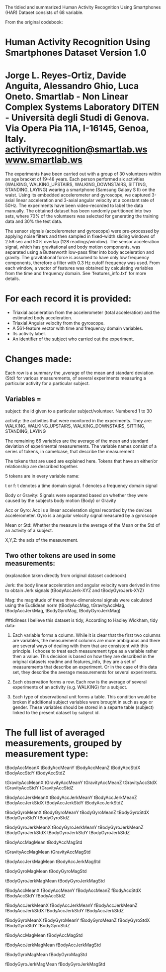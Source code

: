 The tidied and summarized Human Activity Recognition Using Smartphones (HAR) Dataset consists of 68 variable.

From the original codebook:

Human Activity Recognition Using Smartphones Dataset
Version 1.0
==================================================================
Jorge L. Reyes-Ortiz, Davide Anguita, Alessandro Ghio, Luca Oneto.
Smartlab - Non Linear Complex Systems Laboratory
DITEN - Università degli Studi di Genova.
Via Opera Pia 11A, I-16145, Genoa, Italy.
activityrecognition@smartlab.ws
www.smartlab.ws
==================================================================

The experiments have been carried out with a group of 30 volunteers within an age bracket of 19-48 years. Each person performed six activities (WALKING, WALKING_UPSTAIRS, WALKING_DOWNSTAIRS, SITTING, STANDING, LAYING) wearing a smartphone (Samsung Galaxy S II) on the waist. Using its embedded accelerometer and gyroscope, we captured 3-axial linear acceleration and 3-axial angular velocity at a constant rate of 50Hz. The experiments have been video-recorded to label the data manually. The obtained dataset has been randomly partitioned into two sets, where 70% of the volunteers was selected for generating the training data and 30% the test data. 

The sensor signals (accelerometer and gyroscope) were pre-processed by applying noise filters and then sampled in fixed-width sliding windows of 2.56 sec and 50% overlap (128 readings/window). The sensor acceleration signal, which has gravitational and body motion components, was separated using a Butterworth low-pass filter into body acceleration and gravity. The gravitational force is assumed to have only low frequency components, therefore a filter with 0.3 Hz cutoff frequency was used. From each window, a vector of features was obtained by calculating variables from the time and frequency domain. See 'features_info.txt' for more details. 

For each record it is provided:
======================================

- Triaxial acceleration from the accelerometer (total acceleration) and the estimated body acceleration.
- Triaxial Angular velocity from the gyroscope. 
- A 561-feature vector with time and frequency domain variables. 
- Its activity label. 
- An identifier of the subject who carried out the experiment.



# Changes made:

Each row is a summary the ,average of the mean and standard deviation (Std) for various measurements, of several experiments measuring a particular activity for a particular subject.

## Variables = 

subject: the id given to a particular subject/volunteer. Numbered 1 to 30

activity: the activities that were monitored in the experiments. They are: WALKING, WALKING_UPSTAIRS, WALKING_DOWNSTAIRS, SITTING, STANDING, LAYING

The remaining 66 variables are the average of the mean and standard deviation of experimental measurements.
The variable names consist of a series of tokens, in camelcase, that describe the measurement

The tokens that are used are explained here. Tokens that have an either/or relationship are described together.

5 tokens are in every variable name:

t or f: t denotes a time domain signal. f denotes a frequency domain signal

Body or Gravity: Signals were separated based on whether they were caused by the subjects body motion (Body) or Gravity

Acc or Gyro: Acc is a linear acceleration signal recorded by the devices accelerometer. Gyro is a  angular velocity signal measured by a gyroscope

Mean or Std: Whether the measure is the average of the Mean or the Std of an activity of a subject.

X,Y,Z: the axis of the measurement.
 
## Two other tokens are used in some measurements: 
(explanation taken directly from original dataset codebook)

Jerk: the body linear acceleration and angular velocity were derived in time to obtain Jerk signals (tBodyAccJerk-XYZ and tBodyGyroJerk-XYZ)

Mag:  the magnitude of these three-dimensional signals were calculated using the Euclidean norm (tBodyAccMag, tGravityAccMag, tBodyAccJerkMag, tBodyGyroMag, tBodyGyroJerkMag)

##tidiness
I believe this dataset is tidy, According to Hadley Wickham, tidy data:

1. Each variable forms a column.
	While it is clear that the first two columns are variables, the measurement columns are more ambiguous and there are several ways of dealing with them that are consistent with this principle. I choose to treat each measurement type as a variable rather then a value. This decision is based on how they are described in the original datasets readme and features_info, they are a set of measurements that describe an experiment. Or in the case of this data set, they describe the average measurements for several experiments.
	
2. Each observation forms a row.
	Each row is the average of several experiments of an activity (e.g. WALKING) for a subject. 
	
3. Each type of observational unit forms a table.
	This condition would be broken if additional subject variables were brought in such as age or gender. These variables should be stored in a separte table (subject) linked to the present dataset by subject id.
	
# The full list of averaged measurements, grouped by measurement type: 

tBodyAccMeanX
tBodyAccMeanY
tBodyAccMeanZ
tBodyAccStdX
tBodyAccStdY
tBodyAccStdZ

tGravityAccMeanX
tGravityAccMeanY
tGravityAccMeanZ
tGravityAccStdX
tGravityAccStdY
tGravityAccStdZ

tBodyAccJerkMeanX
tBodyAccJerkMeanY
tBodyAccJerkMeanZ
tBodyAccJerkStdX
tBodyAccJerkStdY
tBodyAccJerkStdZ

tBodyGyroMeanX
tBodyGyroMeanY
tBodyGyroMeanZ
tBodyGyroStdX
tBodyGyroStdY
tBodyGyroStdZ

tBodyGyroJerkMeanX
tBodyGyroJerkMeanY
tBodyGyroJerkMeanZ
tBodyGyroJerkStdX
tBodyGyroJerkStdY
tBodyGyroJerkStdZ

tBodyAccMagMean
tBodyAccMagStd

tGravityAccMagMean
tGravityAccMagStd

tBodyAccJerkMagMean
tBodyAccJerkMagStd

tBodyGyroMagMean
tBodyGyroMagStd

tBodyGyroJerkMagMean
tBodyGyroJerkMagStd

fBodyAccMeanX
fBodyAccMeanY
fBodyAccMeanZ
fBodyAccStdX
fBodyAccStdY
fBodyAccStdZ

fBodyAccJerkMeanX
fBodyAccJerkMeanY
fBodyAccJerkMeanZ
fBodyAccJerkStdX
fBodyAccJerkStdY
fBodyAccJerkStdZ

fBodyGyroMeanX
fBodyGyroMeanY
fBodyGyroMeanZ
fBodyGyroStdX
fBodyGyroStdY
fBodyGyroStdZ

fBodyAccMagMean
fBodyAccMagStd

fBodyAccJerkMagMean
fBodyAccJerkMagStd

fBodyGyroMagMean
fBodyGyroMagStd

fBodyGyroJerkMagMean
fBodyGyroJerkMagStd
